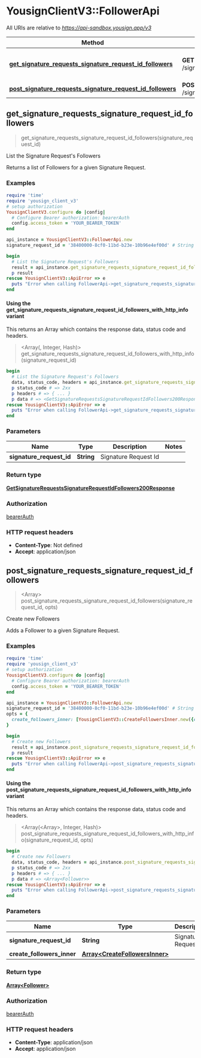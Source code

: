 # YousignClientV3::FollowerApi

All URIs are relative to *https://api-sandbox.yousign.app/v3*

| Method | HTTP request | Description |
| ------ | ------------ | ----------- |
| [**get_signature_requests_signature_request_id_followers**](FollowerApi.md#get_signature_requests_signature_request_id_followers) | **GET** /signature_requests/{signatureRequestId}/followers | List the Signature Request&#39;s Followers |
| [**post_signature_requests_signature_request_id_followers**](FollowerApi.md#post_signature_requests_signature_request_id_followers) | **POST** /signature_requests/{signatureRequestId}/followers | Create new Followers |


## get_signature_requests_signature_request_id_followers

> <GetSignatureRequestsSignatureRequestIdFollowers200Response> get_signature_requests_signature_request_id_followers(signature_request_id)

List the Signature Request's Followers

Returns a list of Followers for a given Signature Request.

### Examples

```ruby
require 'time'
require 'yousign_client_v3'
# setup authorization
YousignClientV3.configure do |config|
  # Configure Bearer authorization: bearerAuth
  config.access_token = 'YOUR_BEARER_TOKEN'
end

api_instance = YousignClientV3::FollowerApi.new
signature_request_id = '38400000-8cf0-11bd-b23e-10b96e4ef00d' # String | Signature Request Id

begin
  # List the Signature Request's Followers
  result = api_instance.get_signature_requests_signature_request_id_followers(signature_request_id)
  p result
rescue YousignClientV3::ApiError => e
  puts "Error when calling FollowerApi->get_signature_requests_signature_request_id_followers: #{e}"
end
```

#### Using the get_signature_requests_signature_request_id_followers_with_http_info variant

This returns an Array which contains the response data, status code and headers.

> <Array(<GetSignatureRequestsSignatureRequestIdFollowers200Response>, Integer, Hash)> get_signature_requests_signature_request_id_followers_with_http_info(signature_request_id)

```ruby
begin
  # List the Signature Request's Followers
  data, status_code, headers = api_instance.get_signature_requests_signature_request_id_followers_with_http_info(signature_request_id)
  p status_code # => 2xx
  p headers # => { ... }
  p data # => <GetSignatureRequestsSignatureRequestIdFollowers200Response>
rescue YousignClientV3::ApiError => e
  puts "Error when calling FollowerApi->get_signature_requests_signature_request_id_followers_with_http_info: #{e}"
end
```

### Parameters

| Name | Type | Description | Notes |
| ---- | ---- | ----------- | ----- |
| **signature_request_id** | **String** | Signature Request Id |  |

### Return type

[**GetSignatureRequestsSignatureRequestIdFollowers200Response**](GetSignatureRequestsSignatureRequestIdFollowers200Response.md)

### Authorization

[bearerAuth](../README.md#bearerAuth)

### HTTP request headers

- **Content-Type**: Not defined
- **Accept**: application/json


## post_signature_requests_signature_request_id_followers

> <Array<Follower>> post_signature_requests_signature_request_id_followers(signature_request_id, opts)

Create new Followers

Adds a Follower to a given Signature Request.

### Examples

```ruby
require 'time'
require 'yousign_client_v3'
# setup authorization
YousignClientV3.configure do |config|
  # Configure Bearer authorization: bearerAuth
  config.access_token = 'YOUR_BEARER_TOKEN'
end

api_instance = YousignClientV3::FollowerApi.new
signature_request_id = '38400000-8cf0-11bd-b23e-10b96e4ef00d' # String | Signature Request Id
opts = {
  create_followers_inner: [YousignClientV3::CreateFollowersInner.new({email: 'john.doe@example.com', locale: YousignClientV3::Locale::EN})] # Array<CreateFollowersInner> | 
}

begin
  # Create new Followers
  result = api_instance.post_signature_requests_signature_request_id_followers(signature_request_id, opts)
  p result
rescue YousignClientV3::ApiError => e
  puts "Error when calling FollowerApi->post_signature_requests_signature_request_id_followers: #{e}"
end
```

#### Using the post_signature_requests_signature_request_id_followers_with_http_info variant

This returns an Array which contains the response data, status code and headers.

> <Array(<Array<Follower>>, Integer, Hash)> post_signature_requests_signature_request_id_followers_with_http_info(signature_request_id, opts)

```ruby
begin
  # Create new Followers
  data, status_code, headers = api_instance.post_signature_requests_signature_request_id_followers_with_http_info(signature_request_id, opts)
  p status_code # => 2xx
  p headers # => { ... }
  p data # => <Array<Follower>>
rescue YousignClientV3::ApiError => e
  puts "Error when calling FollowerApi->post_signature_requests_signature_request_id_followers_with_http_info: #{e}"
end
```

### Parameters

| Name | Type | Description | Notes |
| ---- | ---- | ----------- | ----- |
| **signature_request_id** | **String** | Signature Request Id |  |
| **create_followers_inner** | [**Array&lt;CreateFollowersInner&gt;**](CreateFollowersInner.md) |  | [optional] |

### Return type

[**Array&lt;Follower&gt;**](Follower.md)

### Authorization

[bearerAuth](../README.md#bearerAuth)

### HTTP request headers

- **Content-Type**: application/json
- **Accept**: application/json

